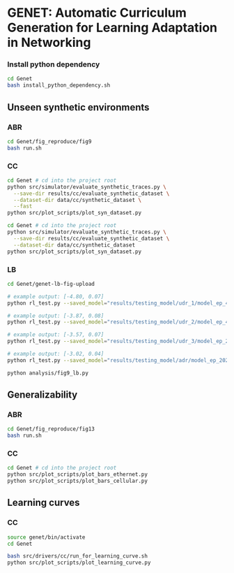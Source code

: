 # GENET: Automatic Curriculum Generation for Learning Adaptation in Networking
### Install python dependency
```bash
cd Genet
bash install_python_dependency.sh
```

## Unseen synthetic environments 

### ABR
```bash
cd Genet/fig_reproduce/fig9
bash run.sh
```

### CC
```bash
cd Genet # cd into the project root
python src/simulator/evaluate_synthetic_traces.py \
  --save-dir results/cc/evaluate_synthetic_dataset \
  --dataset-dir data/cc/synthetic_dataset \
  --fast
python src/plot_scripts/plot_syn_dataset.py
```

```bash
cd Genet # cd into the project root
python src/simulator/evaluate_synthetic_traces.py \
  --save-dir results/cc/evaluate_synthetic_dataset \
  --dataset-dir data/cc/synthetic_dataset
python src/plot_scripts/plot_syn_dataset.py
```

### LB
```bash
cd Genet/genet-lb-fig-upload

# example output: [-4.80, 0.07]
python rl_test.py --saved_model="results/testing_model/udr_1/model_ep_49600.ckpt"

# example output: [-3.87, 0.08]
python rl_test.py --saved_model="results/testing_model/udr_2/model_ep_44000.ckpt"

# example output: [-3.57, 0.07]
python rl_test.py --saved_model="results/testing_model/udr_3/model_ep_25600.ckpt"

# example output: [-3.02, 0.04]
python rl_test.py --saved_model="results/testing_model/adr/model_ep_20200.ckpt"

python analysis/fig9_lb.py
```

## Generalizability

### ABR
```bash
cd Genet/fig_reproduce/fig13
bash run.sh
```

### CC
```bash
cd Genet # cd into the project root
python src/plot_scripts/plot_bars_ethernet.py
python src/plot_scripts/plot_bars_cellular.py
```
## Learning curves
### CC
```bash
source genet/bin/activate
cd Genet

bash src/drivers/cc/run_for_learning_curve.sh
python src/plot_scripts/plot_learning_curve.py
```
